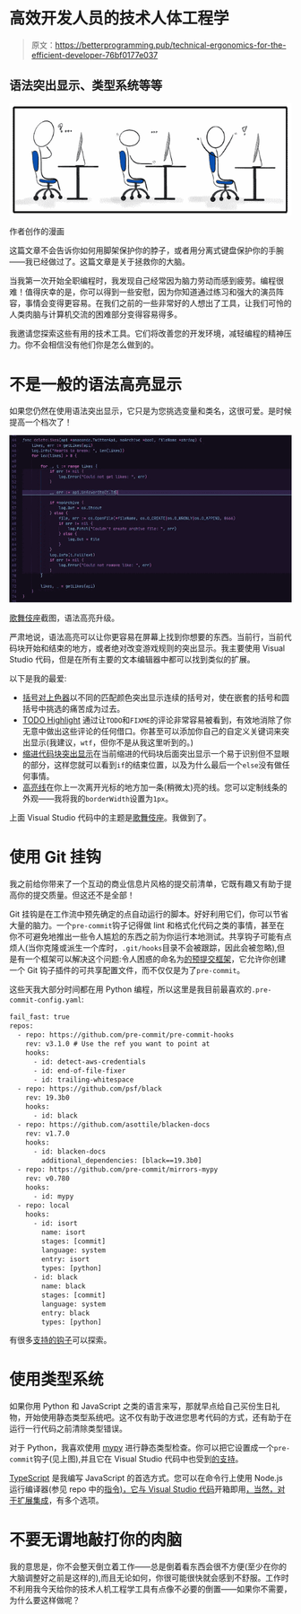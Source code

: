 # 高效开发人员的技术人体工程学

> 原文：<https://betterprogramming.pub/technical-ergonomics-for-the-efficient-developer-76bf0177e037>

## 语法突出显示、类型系统等等

![](img/c9140554b5fd6752349e695b99477f77.png)

作者创作的漫画

这篇文章不会告诉你如何用脚架保护你的脖子，或者用分离式键盘保护你的手腕——我已经做过了。这篇文章是关于拯救你的大脑。

当我第一次开始全职编程时，我发现自己经常因为脑力劳动而感到疲劳。编程很难！值得庆幸的是，你可以得到一些安慰，因为你知道通过练习和强大的演员阵容，事情会变得更容易。在我们之前的一些非常好的人想出了工具，让我们可怜的人类肉脑与计算机交流的困难部分变得容易得多。

我邀请您探索这些有用的技术工具。它们将改善您的开发环境，减轻编程的精神压力。你不会相信没有他们你是怎么做到的。

# 不是一般的语法高亮显示

如果您仍然在使用语法突出显示，它只是为您挑选变量和类名，这很可爱。是时候提高一个档次了！

![](img/62356cf49d80fe8c7e50f447a319d9ba.png)

[歌舞伎座](https://github.com/victoriadrake/kabukicho-vscode)截图，语法高亮升级。

严肃地说，语法高亮可以让你更容易在屏幕上找到你想要的东西。当前行，当前代码块开始和结束的地方，或者绝对改变游戏规则的突出显示。我主要使用 Visual Studio 代码，但是在所有主要的文本编辑器中都可以找到类似的扩展。

以下是我的最爱:

*   [括号对上色器](https://marketplace.visualstudio.com/items?itemName=CoenraadS.bracket-pair-colorizer-2)以不同的匹配颜色突出显示连续的括号对，使在嵌套的括号和圆括号中挑选的痛苦成为过去。
*   [TODO Highlight](https://github.com/wayou/vscode-todo-highlight) 通过让`TODO`和`FIXME`的评论非常容易被看到，有效地消除了你无意中做出这些评论的任何借口。你甚至可以添加你自己的自定义关键词来突出显示(我建议，`wtf`，但你不是从我这里听到的。)
*   [缩进代码块突出显示](https://github.com/byi8220/indented-block-highlighting)在当前缩进的代码块后面突出显示一个易于识别但不显眼的部分，这样您就可以看到`if`的结束位置，以及为什么最后一个`else`没有做任何事情。
*   [高亮线](https://github.com/cliffordfajardo/highlight-line-vscode)在你上一次离开光标的地方加一条(稍微太)亮的线。您可以定制线条的外观——我将我的`borderWidth`设置为`1px`。

上面 Visual Studio 代码中的主题是[歌舞伎座](https://github.com/victoriadrake/kabukicho-vscode)。我做到了。

# 使用 Git 挂钩

我之前给你带来了一个互动的商业信息片风格的提交前清单，它既有趣又有助于提高你的提交质量。但这还不是全部！

Git 挂钩是在工作流中预先确定的点自动运行的脚本。好好利用它们，你可以节省大量的脑力。一个`pre-commit`钩子记得做 lint 和格式化代码之类的事情，甚至在你不可避免地推出一些令人尴尬的东西之前为你运行本地测试。共享钩子可能有点烦人(当你克隆或派生一个库时，`.git/hooks`目录不会被跟踪，因此会被忽略),但是有一个框架可以解决这个问题:令人困惑的命名为[的预提交框架](https://pre-commit.com/)，它允许你创建一个 Git 钩子插件的可共享配置文件，而不仅仅是为了`pre-commit`。

这些天我大部分时间都在用 Python 编程，所以这里是我目前最喜欢的`.pre-commit-config.yaml`:

```
fail_fast: true
repos:
  - repo: https://github.com/pre-commit/pre-commit-hooks
    rev: v3.1.0 # Use the ref you want to point at
    hooks:
      - id: detect-aws-credentials
      - id: end-of-file-fixer
      - id: trailing-whitespace
  - repo: https://github.com/psf/black
    rev: 19.3b0
    hooks:
      - id: black
  - repo: https://github.com/asottile/blacken-docs
    rev: v1.7.0
    hooks:
      - id: blacken-docs
        additional_dependencies: [black==19.3b0]
  - repo: https://github.com/pre-commit/mirrors-mypy
    rev: v0.780
    hooks:
      - id: mypy
  - repo: local
    hooks:
      - id: isort
        name: isort
        stages: [commit]
        language: system
        entry: isort
        types: [python]
      - id: black
        name: black
        stages: [commit]
        language: system
        entry: black
        types: [python]
```

有很多[支持的钩子](https://pre-commit.com/hooks.html)可以探索。

# 使用类型系统

如果你用 Python 和 JavaScript 之类的语言来写，那就早点给自己买份生日礼物，开始使用静态类型系统吧。这不仅有助于改进您思考代码的方式，还有助于在运行一行代码之前清除类型错误。

对于 Python，我喜欢使用 [mypy](https://github.com/python/mypy) 进行静态类型检查。你可以把它设置成一个`pre-commit`钩子(见上图),并且它在 Visual Studio 代码中也受到[的支持](https://code.visualstudio.com/docs/python/linting#_mypy)。

[TypeScript](https://www.typescriptlang.org/) 是我编写 JavaScript 的首选方式。您可以在命令行上使用 Node.js 运行编译器(参见 repo 中的[指令)，它与 Visual Studio 代码](https://github.com/Microsoft/TypeScript)开箱即用[，当然，对于](https://code.visualstudio.com/Docs/languages/typescript)[扩展集成](https://code.visualstudio.com/Docs/languages/typescript#_typescript-extensions)，有多个选项。

# 不要无谓地敲打你的肉脑

我的意思是，你不会整天倒立着工作——总是倒着看东西会很不方便(至少在你的大脑调整好之前是这样的),而且无论如何，你很可能很快就会感到不舒服。工作时不利用我今天给你的技术人机工程学工具有点像不必要的倒置——如果你不需要，为什么要这样做呢？
